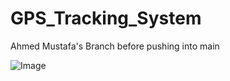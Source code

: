 # GPS_Tracking_System
Ahmed Mustafa's Branch before pushing into main

![Image](https://github.com/user-attachments/assets/df070ba6-7bcf-4186-a9d9-c22b50fb0a76)

